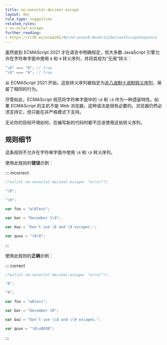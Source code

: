 ```yaml
---
title: no-nonoctal-decimal-escape
layout: doc
rule_type: suggestion
related_rules:
- no-octal-escape
further_reading:
- https://tc39.es/ecma262/#prod-annexB-NonOctalDecimalEscapeSequence
---
```


虽然直到 ECMAScript 2021 才在语言中明确规定，但大多数 JavaScript 引擎允许在字符串字面中使用 `8` 和 `9` 转义序列，并将其视为“无用”转义：

```js
"\8" === "8"; // true
"\9" === "9"; // true
```

从 ECMAScript 2021 开始，这些转义序列被指定为[非八进制十进制转义序列](https://tc39.es/ecma262/#prod-annexB-NonOctalDecimalEscapeSequence)，保留了相同的行为。

尽管如此，ECMAScript 规范将字符串字面中的 `\8` 和 `\9` 作为一种遗留特性。如果 ECMAScript 的主机不是 Web 浏览器，这种语法是很有必要的。浏览器仍然必须支持它，但只能在非严格模式下支持。

无论你的目标环境如何，在编写新的代码时都不应该使用这些转义序列。

## 规则细节

这条规则不允许在字符串字面中使用 `\8` 和 `\9` 转义序列。

使用此规则的**错误**示例：

::: incorrect

```js
/*eslint no-nonoctal-decimal-escape: "error"*/

"\8";

"\9";

var foo = "w\8less";

var bar = "December 1\9";

var baz = "Don't use \8 and \9 escapes.";

var quux = "\0\8";
```

:::

使用此规则的**正确**示例：

::: correct

```js
/*eslint no-nonoctal-decimal-escape: "error"*/

"8";

"9";

var foo = "w8less";

var bar = "December 19";

var baz = "Don't use \\8 and \\9 escapes.";

var quux = "\0\u0038";
```

:::
